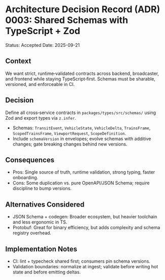 # Architecture Decision Record (ADR) 0003: Shared Schemas with TypeScript + Zod

Status: Accepted
Date: 2025-09-21

## Context
We want strict, runtime‑validated contracts across backend, broadcaster, and frontend while staying TypeScript‑first. Schemas must be sharable, versioned, and enforceable in CI.

## Decision
Define all cross‑service contracts in `packages/types/src/schemas/` using Zod and export types via `z.infer`.
- Schemas: `TransitEvent`, `VehicleState`, `VehicleDelta`, `TrainsFrame`, `ScopedTrainsFrame`, `ViewportRequest`, `ScopeDefinition`.
- Include `schemaVersion` in envelopes; evolve schemas with additive changes; gate breaking changes behind new versions.

## Consequences
- Pros: Single source of truth, runtime validation, strong typing, faster onboarding.
- Cons: Some duplication vs. pure OpenAPI/JSON Schema; require discipline to bump versions.

## Alternatives Considered
- JSON Schema + codegen: Broader ecosystem, but heavier toolchain and less ergonomic in TS.
- Protobuf: Great for binary efficiency, but adds complexity and schema registry overhead.

## Implementation Notes
- CI: lint + typecheck shared first; consumers pin schema versions.
- Validation boundaries: normalize at ingest; validate before writing hot state and before emitting deltas.
